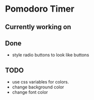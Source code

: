 # Pomodoro Timer

## Currently working on

## Done

- style radio buttons to look like buttons

## TODO

- use css variables for colors.
- change background color
- change font color
